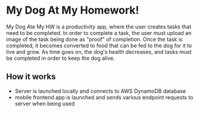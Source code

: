 # My Dog At My Homework!
My Dog Ate My HW is a productivity app, where the user creates tasks that need to be completed. In order to complete a task, the user must upload an image of the task being done as "proof" of completion. Once the task is completed, it becomes converted to food that can be fed to the dog for it to live and grow. As time goes on, the dog's health decreases, and tasks must be completed in order to keep the dog alive.

## How it works
- Server is launched locally and connects to AWS DynamoDB database
- mobile frontend app is launched and sends various endpoint requests to server when being used 
